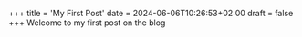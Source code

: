 +++
title = 'My First Post'
date = 2024-06-06T10:26:53+02:00
draft = false
+++
Welcome to my first post on the blog